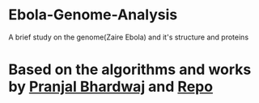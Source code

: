 # Ebola-Genome-Analysis
A brief study on the genome(Zaire Ebola) and it's structure and proteins

# Based on the algorithms and works by [Pranjal Bhardwaj](https://github.com/Bhard27) and [Repo](https://github.com/Bhard27/COVID-Genome-DS)
